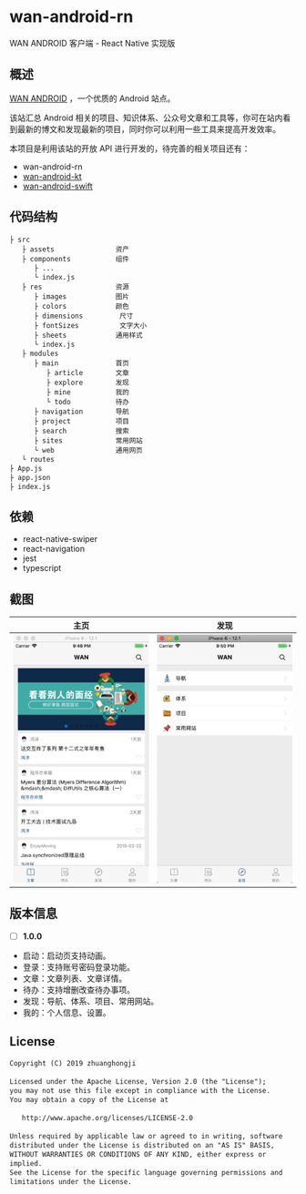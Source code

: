 # wan-android-rn

WAN ANDROID 客户端 - React Native 实现版

## 概述

[WAN ANDROID](http://www.wanandroid.com/) ，一个优质的 Android 站点。

该站汇总 Android 相关的项目、知识体系、公众号文章和工具等，你可在站内看到最新的博文和发现最新的项目，同时你可以利用一些工具来提高开发效率。

本项目是利用该站的开放 API 进行开发的，待完善的相关项目还有：

* wan-android-rn
* [wan-android-kt](https://github.com/zhuanghongji/wan-android-kt)
* [wan-android-swift](https://github.com/zhuanghongji/wan-android-swift)


## 代码结构

```
├ src  
   ├ assets               资产
   ├ components           组件
      ├ ...
      └ index.js 
   ├ res                  资源
      ├ images            图片
      ├ colors            颜色
      ├ dimensions         尺寸
      ├ fontSizes          文字大小
      ├ sheets            通用样式
      └ index.js      
   ├ modules
      ├ main              首页
         ├ article        文章
         ├ explore        发现
         ├ mine           我的
         └ todo           待办
      ├ navigation        导航
      ├ project           项目
      ├ search            搜索
      ├ sites             常用网站
      └ web               通用网页
   └ routes
├ App.js
├ app.json
├ index.js
```

## 依赖

* react-native-swiper
* react-navigation
* jest
* typescript


## 截图

| 主页 | 发现
| -- | -- 
| <img src="./screenshots/1.png"/> | <img src="./screenshots/3.png"/>


## 版本信息

* [ ] **1.0.0** 
* 启动：启动页支持动画。
* 登录：支持账号密码登录功能。
* 文章：文章列表、文章详情。
* 待办：支持增删改查待办事项。
* 发现：导航、体系、项目、常用网站。
* 我的：个人信息、设置。


## License

```
Copyright (C) 2019 zhuanghongji

Licensed under the Apache License, Version 2.0 (the "License");
you may not use this file except in compliance with the License.
You may obtain a copy of the License at

   http://www.apache.org/licenses/LICENSE-2.0

Unless required by applicable law or agreed to in writing, software
distributed under the License is distributed on an "AS IS" BASIS,
WITHOUT WARRANTIES OR CONDITIONS OF ANY KIND, either express or implied.
See the License for the specific language governing permissions and
limitations under the License.
```